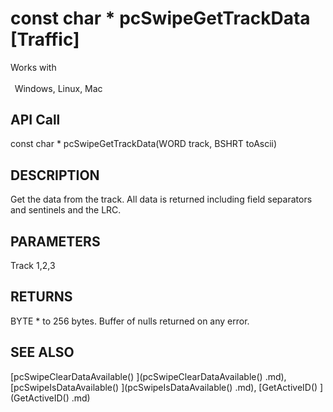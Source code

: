 # const char * pcSwipeGetTrackData [Traffic]

Works with <p class="s1" style="padding-top: 2pt;padding-left: 5pt;text-indent: 0pt;text-align: left;"><a name="bookmark336">&zwnj;</a>Windows, Linux, Mac<a name="bookmark337">&zwnj;</a></p>

## API Call
const char * pcSwipeGetTrackData(WORD track, BSHRT toAscii)
## DESCRIPTION
Get the data from the track. All data is returned including field separators and sentinels and the LRC.

## PARAMETERS
Track 1,2,3

## RETURNS
BYTE * to 256 bytes. Buffer of nulls returned on any error.

## SEE ALSO
[pcSwipeClearDataAvailable() ](pcSwipeClearDataAvailable() .md), [pcSwipeIsDataAvailable() ](pcSwipeIsDataAvailable() .md), [GetActiveID() ](GetActiveID() .md)
